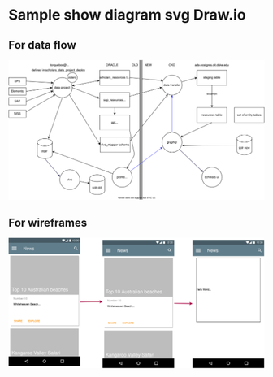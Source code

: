 # Sample show diagram svg Draw.io

## For data flow
![](data-flow.drawio.svg)

## For wireframes
![](wireframes.drawio.svg)